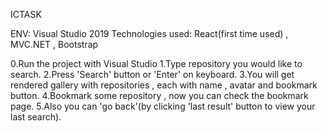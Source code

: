 ICTASK 

ENV: Visual Studio 2019
Technologies used: React(first time used) , MVC.NET , Bootstrap

0.Run the project with Visual Studio
1.Type repository you would like to search.
2.Press 'Search' button or 'Enter' on keyboard.
3.You will get rendered gallery with repositories , each with name , avatar and bookmark button.
4.Bookmark some repository , now you can check the bookmark page.
5.Also you can 'go back'(by clicking 'last result' button to view your last search). 

